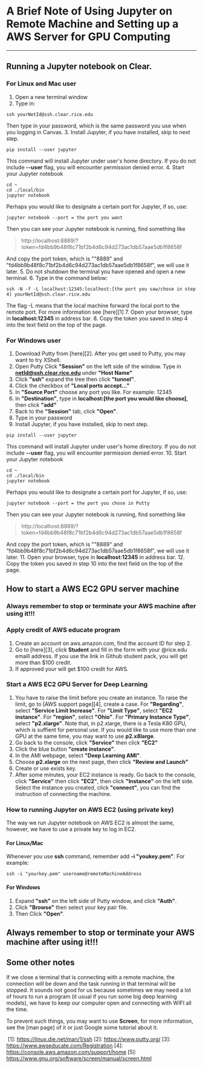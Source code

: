 # A Brief Note of Using Jupyter on Remote Machine and Setting up a AWS Server for GPU Computing

------

## **Running a Jupyter notebook on Clear.**
### For Linux and Mac user

 1. Open a new terminal window
 2. Type in: 
```
ssh yourNetId@ssh.clear.rice.edu
```
Then type in your password, which is the same password you use when you logging in Canvas.
 3. Install Jupyter, if you have installed, skip to next step.
```
pip install --user jupyter
```
This command will install Jupyter under user's home directory. If you do not include **--user** flag, you will encounter permission denied error.
 4. Start your Jupyter notebook
```
cd ~ 
cd ./local/bin
jupyter notebook 
```

Perhaps you would like to designate a certain port for Jupyter, if so, use:

```
jupyter notebook --port = the port you want
```
Then you can see your Jupyter notebook is running, find something like 

>  http://localhost:8889/?token=fd4bb9b48f8c71bf2b4d6c94d273ac1db57aae5db1f8658f

And copy the port token, which is ""8889" and "fd4bb9b48f8c71bf2b4d6c94d273ac1db57aae5db1f8658f", we will use it later.
5. Do not shutdown the terminal you have opened and open a new terminal.
6. Type in the command below:

```
ssh -N -f -L localhost:12345:localhost:[the port you saw/chose in step 4] yourNetId@ssh.clear.rice.edu
```

The flag -L means that the local machine forward the local port to the remote port. For more information see [here][1] 
7. Open your browser, type in **localhost:12345** in address bar.
8. Copy the token you saved in step 4 into the text field on the top of the page.

### For Windows user
1. Download Putty from [here][2]. After you get used to Putty, you may want to try XShell.
2. Open Putty Click **"Session"** on the left side of the window. Type in **netId@ssh.clear.rice.edu** under **"Host Name"**
3. Click **"ssh"** expand the tree then click **"tunnel"**.
4. Click the checkbox of **"Local ports accept..."**
5. In **"Source Port"** choose any port you like. For example: 12345
6. In **"Destination"**, type in **localhost:[the port you would like choose]**, then click **"add"**
7. Back to the **"Session"** tab, click **"Open"**.
8. Type in your password
9. Install Jupyter, if you have installed, skip to next step.
```
pip install --user jupyter
```
This command will install Jupyter under user's home directory. If you do not include **--user** flag, you will encounter permission denied error.
10. Start your Jupyter notebook
```
cd ~ 
cd ./local/bin
jupyter notebook 
```

Perhaps you would like to designate a certain port for Jupyter, if so, use:

```
jupyter notebook --port = the port you chose in Putty
```
Then you can see your Jupyter notebook is running, find something like 

>  http://localhost:8889/?token=fd4bb9b48f8c71bf2b4d6c94d273ac1db57aae5db1f8658f

And copy the port token, which is ""8889" and "fd4bb9b48f8c71bf2b4d6c94d273ac1db57aae5db1f8658f", we will use it later.
11. Open your browser, type in **localhost:12345** in address bar.
12. Copy the token you saved in step 10 into the text field on the top of the page.

## How to start a AWS EC2 GPU server machine
### Always remember to stop or terminate your AWS machine after using it!!!
### Apply credit of AWS educate program
1. Create an account on aws.amazon.com, find the account ID for step 2.
2. Go to [here][3], click **Student** and fill in the form with your @rice.edu emaill address. If you use the link in Github student pack, you will get more than \$100 credit.
3. If approved your will get \$100 credit for AWS. 

### Start a AWS EC2 GPU Server for Deep Learning
1. You have to raise the limit before you create an instance. To raise the limit, go to [AWS support page][4], create a case. For **"Regarding"**, select **"Service Limit Increase"**. For **"Limit Type"**, select **"EC2 instance"**. For **"region"**, select **"Ohio"**. For **"Primary Instance Type"**, select **"p2.xlarge"**. Note that, in p2.xlarge, there is a Tesla K80 GPU, which is suffient for personal use. If you would like to use more than one GPU at the same time, you may want to use **p2.x8large**.
2. Go back to the console, click **"Service"** then click **"EC2"**
3. Click the blue button **"create instance"**.
4. In the AMI webpage, select **"Deep Learning AMI"**.
5. Choose **p2.xlarge** on the next page, then click **"Review and Launch"**
6. Create or use exists key.
7. After some minutes, your EC2 instance is ready. Go back to the console, click **"Service"** then click **"EC2"**, then click **"Instance"** on the left side. Select the instance you created, click **"connect"**, you can find the instruction of connecting the machine.

### How to running Jupyter on AWS EC2 (using private key)
The way we run Jupyter notebook on AWS EC2 is almost the same, however, we have to use a private key to log in EC2. 

#### For Linux/Mac
Whenever you use **ssh** command, remember add **-i "youkey.pem"**. For example:
```
ssh -i "yourkey.pem" username@remoteMachineAddress
```

#### For Windows
1. Expand **"ssh"** on the left side of Putty window, and click **"Auth"**.
2. Click **"Browse"** then select your key pair file.
3. Then Click **"Open"**.

## Always remember to stop or terminate your AWS machine after using it!!!

## Some other notes
If we close a terminal that is connecting with a remote machine, the connection will be down and the task running in that terminal will be stopped. It sounds not good for us because sometimes we may need a lot of hours to run a program (it usual if you run some big deep learning models), we have to keep our computer open and connecting with WIFI all the time.

To prevent such things, you may want to use **Screen**, for more information, see the [man page] of it or just Google some tutorial about it.


  [1]: https://linux.die.net/man/1/ssh
  [2]: https://www.putty.org/
  [3]: https://www.awseducate.com/Registration
  [4]: https://console.aws.amazon.com/support/home
  [5]: https://www.gnu.org/software/screen/manual/screen.html
